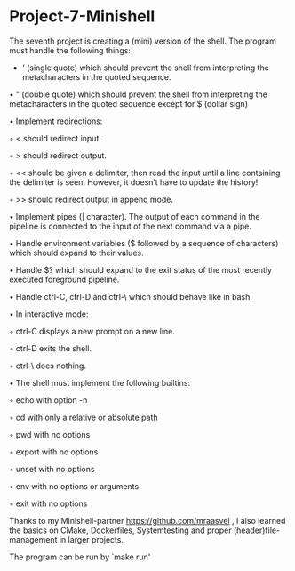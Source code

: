 # Project-7-Minishell

The seventh project is creating a (mini) version of the shell.
The program must handle the following things:

-  ’ (single quote) which should prevent the shell from interpreting the metacharacters in the quoted sequence.

•  " (double quote) which should prevent the shell from interpreting the metacharacters in the quoted sequence except for $ (dollar sign) 

• Implement redirections:

◦ < should redirect input.

◦ > should redirect output.

◦ << should be given a delimiter, then read the input until a line containing the delimiter is seen. However, it doesn’t have to update the history!

◦ >> should redirect output in append mode.

• Implement pipes (| character). The output of each command in the pipeline is connected to the input of the next command via a pipe.

• Handle environment variables ($ followed by a sequence of characters) which should expand to their values.

• Handle $? which should expand to the exit status of the most recently executed foreground pipeline.

• Handle ctrl-C, ctrl-D and ctrl-\ which should behave like in bash.

• In interactive mode:

◦ ctrl-C displays a new prompt on a new line.

◦ ctrl-D exits the shell.

◦ ctrl-\ does nothing.

• The shell must implement the following builtins:

◦ echo with option -n

◦ cd with only a relative or absolute path

◦ pwd with no options

◦ export with no options

◦ unset with no options

◦ env with no options or arguments

◦ exit with no options


Thanks to my Minishell-partner https://github.com/mraasvel , I also learned the basics on CMake, Dockerfiles, Systemtesting and proper (header)file-management in larger projects.


The program can be run by `make run'

